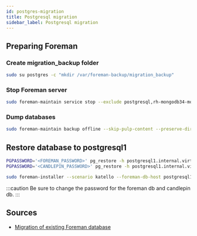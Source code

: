 ```yaml
---
id: postgres-migration
title: Postgresql migration
sidebar_label: Postgresql migration
---
```

## Preparing Foreman
### Create migration_backup folder
```bash
sudo su postgres -c "mkdir /var/foreman-backup/migration_backup"
```
### Stop Foreman server
```bash title="foreman.internal.virtnet"
sudo foreman-maintain service stop --exclude postgresql,rh-mongodb34-mongod
```
### Dump databases
```bash
sudo foreman-maintain backup offline --skip-pulp-content --preserve-directory -y /var/foreman-backup/migration_backup
```
## Restore database to postgresql1

```bash
PGPASSWORD='<FOREMAN_PASSWORD>' pg_restore -h postgresql1.internal.virtnet -U foreman -d foreman < /var/foreman-backup/migration_backup/foreman.dump
PGPASSWORD='<CANDLEPIN_PASSWORD>' pg_restore -h postgresql1.internal.virtnet -U candlepin -d candlepin < /var/foreman-backup/migration_backup/candlepin.dump
```

```bash
sudo foreman-installer --scenario katello --foreman-db-host postgresql1.internal.virtnet --foreman-db-password $foremanPassword --foreman-db-database foreman --foreman-db-manage false --katello-candlepin-db-host postgresql1.internal.virtnet --katello-candlepin-db-name candlepin --katello-candlepin-db-password $candlepinPassword --katello-candlepin-manage-db false
```
:::caution
Be sure to change the password for the foreman db and candlepin db.
:::

## Sources
- [Migration of existing Foreman database](https://theforeman.org/plugins/katello/3.18/user_guide/remote_databases/index.html#prepare-remote-postgres)